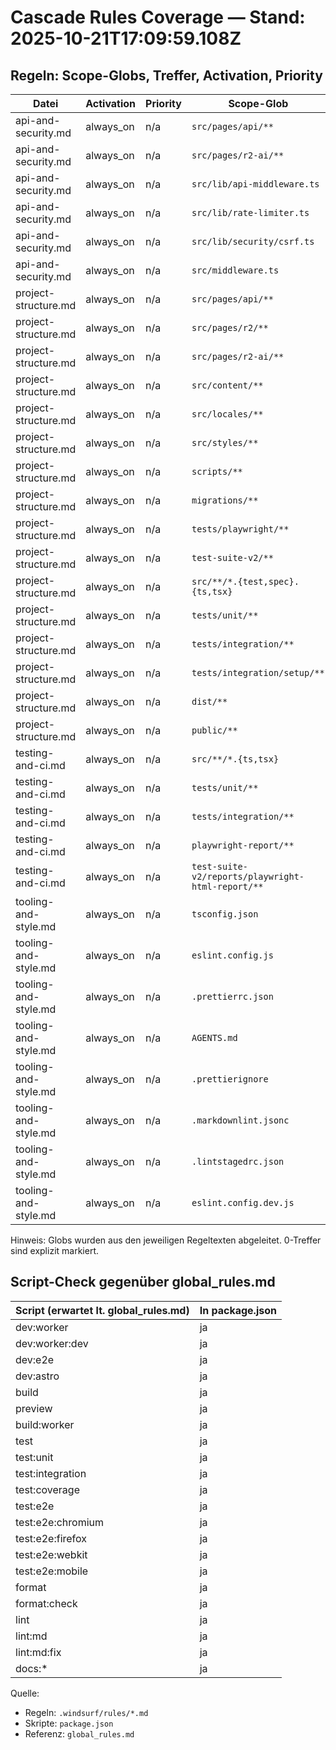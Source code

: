 # Cascade Rules Coverage — Stand: 2025-10-21T17:09:59.108Z

## Regeln: Scope-Globs, Treffer, Activation, Priority

| Datei | Activation | Priority | Scope-Glob | Treffer |
|---|---|---|---|---:|
| api-and-security.md | always_on | n/a | `src/pages/api/**` | 79 |
| api-and-security.md | always_on | n/a | `src/pages/r2-ai/**` | 1 |
| api-and-security.md | always_on | n/a | `src/lib/api-middleware.ts` | 1 |
| api-and-security.md | always_on | n/a | `src/lib/rate-limiter.ts` | 1 |
| api-and-security.md | always_on | n/a | `src/lib/security/csrf.ts` | 1 |
| api-and-security.md | always_on | n/a | `src/middleware.ts` | 1 |
| project-structure.md | always_on | n/a | `src/pages/api/**` | 79 |
| project-structure.md | always_on | n/a | `src/pages/r2/**` | 1 |
| project-structure.md | always_on | n/a | `src/pages/r2-ai/**` | 1 |
| project-structure.md | always_on | n/a | `src/content/**` | 64 |
| project-structure.md | always_on | n/a | `src/locales/**` | 7 |
| project-structure.md | always_on | n/a | `src/styles/**` | 3 |
| project-structure.md | always_on | n/a | `scripts/**` | 48 |
| project-structure.md | always_on | n/a | `migrations/**` | 30 |
| project-structure.md | always_on | n/a | `tests/playwright/**` | 0 (NO MATCH) |
| project-structure.md | always_on | n/a | `test-suite-v2/**` | 65 |
| project-structure.md | always_on | n/a | `src/**/*.{test,spec}.{ts,tsx}` | 8 |
| project-structure.md | always_on | n/a | `tests/unit/**` | 31 |
| project-structure.md | always_on | n/a | `tests/integration/**` | 32 |
| project-structure.md | always_on | n/a | `tests/integration/setup/**` | 1 |
| project-structure.md | always_on | n/a | `dist/**` | 0 (NO MATCH) |
| project-structure.md | always_on | n/a | `public/**` | 56 |
| testing-and-ci.md | always_on | n/a | `src/**/*.{ts,tsx}` | 272 |
| testing-and-ci.md | always_on | n/a | `tests/unit/**` | 31 |
| testing-and-ci.md | always_on | n/a | `tests/integration/**` | 32 |
| testing-and-ci.md | always_on | n/a | `playwright-report/**` | 0 (NO MATCH) |
| testing-and-ci.md | always_on | n/a | `test-suite-v2/reports/playwright-html-report/**` | 0 (NO MATCH) |
| tooling-and-style.md | always_on | n/a | `tsconfig.json` | 1 |
| tooling-and-style.md | always_on | n/a | `eslint.config.js` | 1 |
| tooling-and-style.md | always_on | n/a | `.prettierrc.json` | 1 |
| tooling-and-style.md | always_on | n/a | `AGENTS.md` | 1 |
| tooling-and-style.md | always_on | n/a | `.prettierignore` | 1 |
| tooling-and-style.md | always_on | n/a | `.markdownlint.jsonc` | 1 |
| tooling-and-style.md | always_on | n/a | `.lintstagedrc.json` | 1 |
| tooling-and-style.md | always_on | n/a | `eslint.config.dev.js` | 1 |

Hinweis: Globs wurden aus den jeweiligen Regeltexten abgeleitet. 0-Treffer sind explizit markiert.

## Script-Check gegenüber global_rules.md

| Script (erwartet lt. global_rules.md) | In package.json |
|---|---|
| dev:worker | ja |
| dev:worker:dev | ja |
| dev:e2e | ja |
| dev:astro | ja |
| build | ja |
| preview | ja |
| build:worker | ja |
| test | ja |
| test:unit | ja |
| test:integration | ja |
| test:coverage | ja |
| test:e2e | ja |
| test:e2e:chromium | ja |
| test:e2e:firefox | ja |
| test:e2e:webkit | ja |
| test:e2e:mobile | ja |
| format | ja |
| format:check | ja |
| lint | ja |
| lint:md | ja |
| lint:md:fix | ja |
| docs:* | ja |

Quelle:

- Regeln: `.windsurf/rules/*.md`
- Skripte: `package.json`
- Referenz: `global_rules.md`
